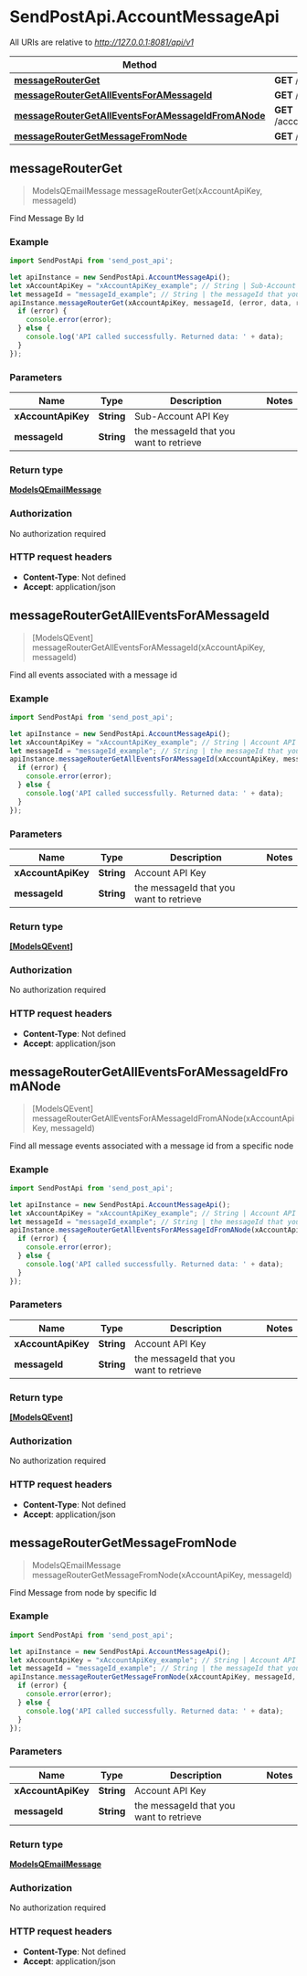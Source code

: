 # SendPostApi.AccountMessageApi

All URIs are relative to *http://127.0.0.1:8081/api/v1*

Method | HTTP request | Description
------------- | ------------- | -------------
[**messageRouterGet**](AccountMessageApi.md#messageRouterGet) | **GET** /account/message/{messageId} | 
[**messageRouterGetAllEventsForAMessageId**](AccountMessageApi.md#messageRouterGetAllEventsForAMessageId) | **GET** /account/message/{messageId}/events | 
[**messageRouterGetAllEventsForAMessageIdFromANode**](AccountMessageApi.md#messageRouterGetAllEventsForAMessageIdFromANode) | **GET** /account/message/node/{messageId}/events | 
[**messageRouterGetMessageFromNode**](AccountMessageApi.md#messageRouterGetMessageFromNode) | **GET** /account/message/node/{messageId} | 



## messageRouterGet

> ModelsQEmailMessage messageRouterGet(xAccountApiKey, messageId)



Find Message By Id

### Example

```javascript
import SendPostApi from 'send_post_api';

let apiInstance = new SendPostApi.AccountMessageApi();
let xAccountApiKey = "xAccountApiKey_example"; // String | Sub-Account API Key
let messageId = "messageId_example"; // String | the messageId that you want to retrieve
apiInstance.messageRouterGet(xAccountApiKey, messageId, (error, data, response) => {
  if (error) {
    console.error(error);
  } else {
    console.log('API called successfully. Returned data: ' + data);
  }
});
```

### Parameters


Name | Type | Description  | Notes
------------- | ------------- | ------------- | -------------
 **xAccountApiKey** | **String**| Sub-Account API Key | 
 **messageId** | **String**| the messageId that you want to retrieve | 

### Return type

[**ModelsQEmailMessage**](ModelsQEmailMessage.md)

### Authorization

No authorization required

### HTTP request headers

- **Content-Type**: Not defined
- **Accept**: application/json


## messageRouterGetAllEventsForAMessageId

> [ModelsQEvent] messageRouterGetAllEventsForAMessageId(xAccountApiKey, messageId)



Find all events associated with a message id

### Example

```javascript
import SendPostApi from 'send_post_api';

let apiInstance = new SendPostApi.AccountMessageApi();
let xAccountApiKey = "xAccountApiKey_example"; // String | Account API Key
let messageId = "messageId_example"; // String | the messageId that you want to retrieve
apiInstance.messageRouterGetAllEventsForAMessageId(xAccountApiKey, messageId, (error, data, response) => {
  if (error) {
    console.error(error);
  } else {
    console.log('API called successfully. Returned data: ' + data);
  }
});
```

### Parameters


Name | Type | Description  | Notes
------------- | ------------- | ------------- | -------------
 **xAccountApiKey** | **String**| Account API Key | 
 **messageId** | **String**| the messageId that you want to retrieve | 

### Return type

[**[ModelsQEvent]**](ModelsQEvent.md)

### Authorization

No authorization required

### HTTP request headers

- **Content-Type**: Not defined
- **Accept**: application/json


## messageRouterGetAllEventsForAMessageIdFromANode

> [ModelsQEvent] messageRouterGetAllEventsForAMessageIdFromANode(xAccountApiKey, messageId)



Find all message events associated with a message id from a specific node

### Example

```javascript
import SendPostApi from 'send_post_api';

let apiInstance = new SendPostApi.AccountMessageApi();
let xAccountApiKey = "xAccountApiKey_example"; // String | Account API Key
let messageId = "messageId_example"; // String | the messageId that you want to retrieve
apiInstance.messageRouterGetAllEventsForAMessageIdFromANode(xAccountApiKey, messageId, (error, data, response) => {
  if (error) {
    console.error(error);
  } else {
    console.log('API called successfully. Returned data: ' + data);
  }
});
```

### Parameters


Name | Type | Description  | Notes
------------- | ------------- | ------------- | -------------
 **xAccountApiKey** | **String**| Account API Key | 
 **messageId** | **String**| the messageId that you want to retrieve | 

### Return type

[**[ModelsQEvent]**](ModelsQEvent.md)

### Authorization

No authorization required

### HTTP request headers

- **Content-Type**: Not defined
- **Accept**: application/json


## messageRouterGetMessageFromNode

> ModelsQEmailMessage messageRouterGetMessageFromNode(xAccountApiKey, messageId)



Find Message from node by specific Id

### Example

```javascript
import SendPostApi from 'send_post_api';

let apiInstance = new SendPostApi.AccountMessageApi();
let xAccountApiKey = "xAccountApiKey_example"; // String | Account API Key
let messageId = "messageId_example"; // String | the messageId that you want to retrieve
apiInstance.messageRouterGetMessageFromNode(xAccountApiKey, messageId, (error, data, response) => {
  if (error) {
    console.error(error);
  } else {
    console.log('API called successfully. Returned data: ' + data);
  }
});
```

### Parameters


Name | Type | Description  | Notes
------------- | ------------- | ------------- | -------------
 **xAccountApiKey** | **String**| Account API Key | 
 **messageId** | **String**| the messageId that you want to retrieve | 

### Return type

[**ModelsQEmailMessage**](ModelsQEmailMessage.md)

### Authorization

No authorization required

### HTTP request headers

- **Content-Type**: Not defined
- **Accept**: application/json

